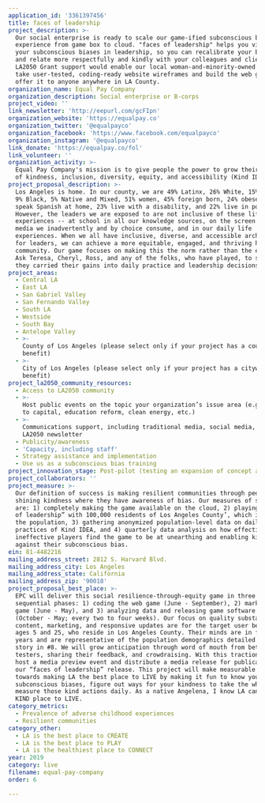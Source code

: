 ```yaml
---
application_id: '3361397456'
title: faces of leadership
project_description: >-
  Our social enterprise is ready to scale our game-ified subconscious bias
  experience from game box to cloud. "faces of leadership" helps you visualize
  your subconscious biases in leadership, so you can recalibrate your biases,
  and relate more respectfully and kindly with your colleagues and clients. My
  LA2050 Grant support would enable our local woman-and-minority-owned B-corp to
  take user-tested, coding-ready website wireframes and build the web game to
  offer it to anyone anywhere in LA County.
organization_name: Equal Pay Company
organization_description: Social enterprise or B-corps
project_video: ''
link_newsletter: 'http://eepurl.com/gcFIpn'
organization_website: 'https://equalpay.co'
organization_twitter: '@equalpayco'
organization_facebook: 'https://www.facebook.com/equalpayco'
organization_instagram: '@equalpayco'
link_donate: 'https://equalpay.co/fol'
link_volunteer: ''
organization_activity: >-
  Equal Pay Company's mission is to give people the power to grow their practice
  of kindness, inclusion, diversity, equity, and accessibility (Kind IDEA).
project_proposal_description: >-
  Los Angeles is home. In our county, we are 49% Latinx, 26% White, 15% Asian,
  9% Black, 5% Native and Mixed, 51% women, 45% foreign born, 24% obese, 27%
  speak Spanish at home, 23% live with a disability, and 22% live in poverty.
  However, the leaders we are exposed to are not inclusive of these life
  experiences -- at school in all our knowledge sources, on the screen in the
  media we inadvertently and by choice consume, and in our daily life
  experiences. When we all have inclusive, diverse, and accessible archetypes
  for leaders, we can achieve a more equitable, engaged, and thriving home
  community. Our game focuses on making this the norm rather than the exception.
  Ask Teresa, Cheryl, Ross, and any of the folks, who have played, to share how
  they carried their gains into daily practice and leadership decisions.
project_areas:
  - Central LA
  - East LA
  - San Gabriel Valley
  - San Fernando Valley
  - South LA
  - Westside
  - South Bay
  - Antelope Valley
  - >-
    County of Los Angeles (please select only if your project has a countywide
    benefit)
  - >-
    City of Los Angeles (please select only if your project has a citywide
    benefit)
project_la2050_community_resources:
  - Access to LA2050 community
  - >-
    Host public events on the topic your organization’s issue area (e.g. access
    to capital, education reform, clean energy, etc.) 
  - >-
    Communications support, including traditional media, social media, and
    LA2050 newsletter
  - Publicity/awareness
  - 'Capacity, including staff'
  - Strategy assistance and implementation
  - Use us as a subconscious bias training
project_innovation_stage: Post-pilot (testing an expansion of concept after initially successful pilot)
project_collaborators: ''
project_measure: >-
  Our definition of success is making resilient communities through people
  shining kindness where they have awareness of bias. Our measures of success
  are: 1) completely making the game available on the cloud, 2) playing “faces
  of leadership” with 100,000 residents of Los Angeles County’, which is 1% of
  the population, 3) gathering anonymized population-level data on daily
  practices of Kind IDEA, and 4) quarterly data analysis on how effective and
  ineffective players find the game to be at unearthing and enabling kind action
  against their subconscious bias.
ein: 81-4482216
mailing_address_street: 2812 S. Harvard Blvd.
mailing_address_city: Los Angeles
mailing_address_state: California
mailing_address_zip: '90018'
project_proposal_best_place: >-
  EPC will deliver this social resilience-through-equity game in three
  sequential phases: 1) coding the web game (June - September), 2) marketing the
  game (June - May), and 3) analyzing data and releasing game software updates
  (October - May; every two to four weeks). Our focus on quality substantive
  content, marketing, and responsive updates are for the target user between
  ages 5 and 25, who reside in Los Angeles County. Their minds are in formative
  years and are representative of the population demographics detailed in the
  story in #8. We will grow anticipation through word of mouth from beta
  testers, sharing their feedback, and crowdraising. With this traction, we will
  host a media preview event and distribute a media release for publication of
  our “faces of leadership” release. This project will make measurable progress
  towards making LA the best place to LIVE by making it fun to know your
  subconscious biases, figure out ways for your kindness to take the wheel, and
  measure those kind actions daily. As a native Angelena, I know LA can be a
  KIND place to LIVE.
category_metrics:
  - Prevalence of adverse childhood experiences
  - Resilient communities
category_other:
  - LA is the best place to CREATE
  - LA is the best place to PLAY
  - LA is the healthiest place to CONNECT
year: 2019
category: live
filename: equal-pay-company
order: 6

---
```


